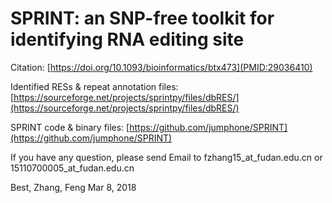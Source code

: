  
# SPRINT: an SNP-free toolkit for identifying RNA editing site 

Citation: [https://doi.org/10.1093/bioinformatics/btx473](PMID:29036410)

Identified RESs & repeat annotation files: [https://sourceforge.net/projects/sprintpy/files/dbRES/](https://sourceforge.net/projects/sprintpy/files/dbRES/)

SPRINT code & binary files: [https://github.com/jumphone/SPRINT](https://github.com/jumphone/SPRINT)


If you have any question, please send Email to fzhang15_at_fudan.edu.cn or 15110700005_at_fudan.edu.cn 

Best,
Zhang, Feng
Mar 8, 2018
